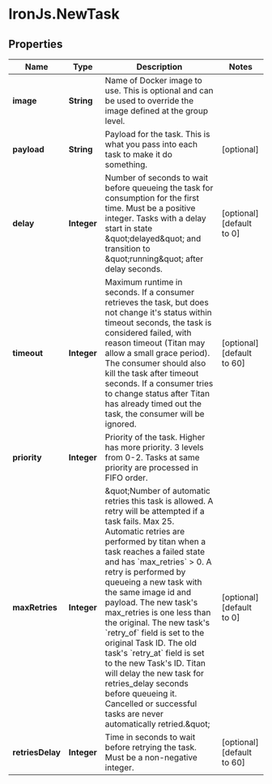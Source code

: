 # IronJs.NewTask

## Properties
Name | Type | Description | Notes
------------ | ------------- | ------------- | -------------
**image** | **String** | Name of Docker image to use. This is optional and can be used to override the image defined at the group level. | 
**payload** | **String** | Payload for the task. This is what you pass into each task to make it do something. | [optional] 
**delay** | **Integer** | Number of seconds to wait before queueing the task for consumption for the first time. Must be a positive integer. Tasks with a delay start in state \&quot;delayed\&quot; and transition to \&quot;running\&quot; after delay seconds. | [optional] [default to 0]
**timeout** | **Integer** | Maximum runtime in seconds. If a consumer retrieves the task, but does not change it&#39;s status within timeout seconds, the task is considered failed, with reason timeout (Titan may allow a small grace period). The consumer should also kill the task after timeout seconds. If a consumer tries to change status after Titan has already timed out the task, the consumer will be ignored.  | [optional] [default to 60]
**priority** | **Integer** | Priority of the task. Higher has more priority. 3 levels from 0-2. Tasks at same priority are processed in FIFO order. | 
**maxRetries** | **Integer** | \&quot;Number of automatic retries this task is allowed.  A retry will be attempted if a task fails. Max 25. Automatic retries are performed by titan when a task reaches a failed state and has &#x60;max_retries&#x60; &gt; 0. A retry is performed by queueing a new task with the same image id and payload. The new task&#39;s max_retries is one less than the original. The new task&#39;s &#x60;retry_of&#x60; field is set to the original Task ID. The old task&#39;s &#x60;retry_at&#x60; field is set to the new Task&#39;s ID.  Titan will delay the new task for retries_delay seconds before queueing it. Cancelled or successful tasks are never automatically retried.\&quot;  | [optional] [default to 0]
**retriesDelay** | **Integer** | Time in seconds to wait before retrying the task. Must be a non-negative integer. | [optional] [default to 60]


